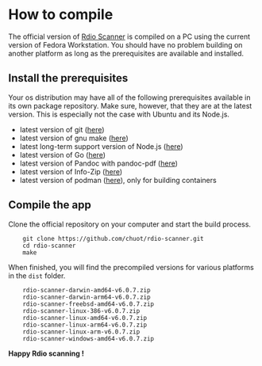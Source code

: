 # How to compile

The official version of [Rdio Scanner](https://github.com/chuot/rdio-scanner) is compiled on a PC using the current version of Fedora Workstation. You should have no problem building on another platform as long as the prerequisites are available and installed.

## Install the prerequisites

Your os distribution may have all of the following prerequisites available in its own package repository. Make sure, however, that they are at the latest version. This is especially not the case with Ubuntu and its Node.js.

- latest version of git ([here](https://git-scm.com/downloads))
- latest version of gnu make ([here](https://www.gnu.org/software/make/))
- latest long-term support version of Node.js ([here](https://nodejs.org/en/))
- latest version of Go ([here](https://go.dev/dl/))
- latest version of Pandoc with pandoc-pdf ([here](https://pandoc.org/installing.html))
- latest version of Info-Zip ([here](http://infozip.sourceforge.net/))
- latest version of podman ([here](https://podman.io/)), only for building containers

## Compile the app

Clone the official repository on your computer and start the build process.

        git clone https://github.com/chuot/rdio-scanner.git
        cd rdio-scanner
        make

When finished, you will find the precompiled versions for various platforms in the `dist` folder.

        rdio-scanner-darwin-amd64-v6.0.7.zip
        rdio-scanner-darwin-arm64-v6.0.7.zip
        rdio-scanner-freebsd-amd64-v6.0.7.zip
        rdio-scanner-linux-386-v6.0.7.zip
        rdio-scanner-linux-amd64-v6.0.7.zip
        rdio-scanner-linux-arm64-v6.0.7.zip
        rdio-scanner-linux-arm-v6.0.7.zip
        rdio-scanner-windows-amd64-v6.0.7.zip

**Happy Rdio scanning !**